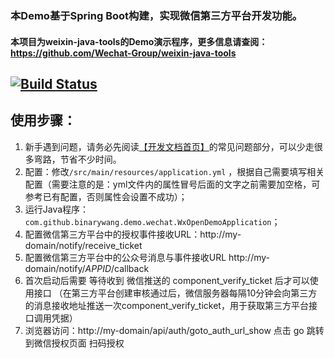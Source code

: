 ### 本Demo基于Spring Boot构建，实现微信第三方平台开发功能。

#### 本项目为weixin-java-tools的Demo演示程序，更多信息请查阅：https://github.com/Wechat-Group/weixin-java-tools

[![Build Status](https://travis-ci.org/Wechat-Group/weixin-java-open-demo.svg?branch=master)](https://travis-ci.org/Wechat-Group/weixin-java-open-demo)
-----------------------

## 使用步骤：
1. 新手遇到问题，请务必先阅读[【开发文档首页】](https://github.com/Wechat-Group/WxJava/wiki)的常见问题部分，可以少走很多弯路，节省不少时间。
1. 配置：修改`/src/main/resources/application.yml` ，根据自己需要填写相关配置（需要注意的是：yml文件内的属性冒号后面的文字之前需要加空格，可参考已有配置，否则属性会设置不成功）；	
1. 运行Java程序：`com.github.binarywang.demo.wechat.WxOpenDemoApplication`；
1. 配置微信第三方平台中的授权事件接收URL：http://my-domain/notify/receive_ticket 
1. 配置微信第三方平台中的公众号消息与事件接收URL http://my-domain/notify/$APPID$/callback
1. 首次启动后需要 等待收到 微信推送的 component_verify_ticket 后才可以使用接口 （在第三方平台创建审核通过后，微信服务器每隔10分钟会向第三方的消息接收地址推送一次component_verify_ticket，用于获取第三方平台接口调用凭据）
1. 浏览器访问：http://my-domain/api/auth/goto_auth_url_show 点击 go 跳转到微信授权页面 扫码授权
